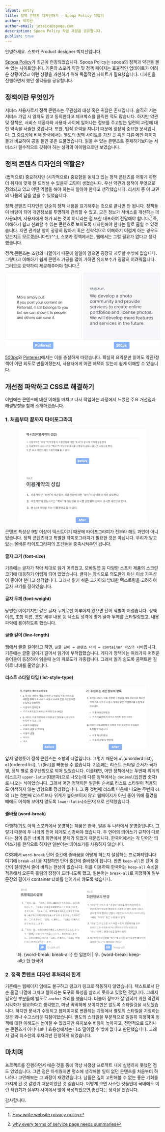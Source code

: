 ```yaml
---
layout: entry
title: 정책 콘텐츠 디자인하기 - Spoqa Policy 작업기
author: 박지선
author-email: jessica@spoqa.com
description: Spoqa Policy 작업 과정을 공유합니다.
publish: true
---
```


안녕하세요. 스포카 Product designer 박지선입니다.

[Spoqa Policy](http://terms.spoqa.com)가 최근에 런칭되었습니다. Spoqa Policy는 spoqa의 정책과 약관을 볼 수 있는 사이트입니다. 기존의 스포카 약관 및 정책 페이지는 효율적인 업데이트가 어려운 상황이었고 이런 상황을 개선하기 위해 독립적인 사이트가 필요했습니다. 디자인을 진행하면서 했던 생각들을 공유합니다.


## 정책이란 무엇인가

서비스 사용자로서 정책 콘텐츠는 무관심의 대상 혹은 귀찮은 존재입니다. 솔직히 저는 서비스 가입 시 읽지도 않고 동의한다고 체크박스를 클릭한 적도 많습니다. 하지만 약관 및 정책은, 서비스 제공자와 사용자 사이에 일어나는 정보를 주고받는 일련의 과정에 대한 약속을 서술한 것입니다. 또한, 법적 효력을 지니기 때문에 굉장히 중요한 문서입니다. 그 중요성에 비해 한국에서는 별도의 정책 사이트를 가진 곳 혹은 다른 메인 페이지들과 비교하여 공을 들인 곳은 드물었습니다. 읽을 수 있는 콘텐츠로 존재하기보다는 서비스가 필수적으로 갖춰야 하는 성격의 아이템으로만 보였습니다.


## 정책 콘텐츠 디자인의 역할은?

(법적으로) 중요하지만 (시각적으로) 중요함을 놓치고 있는 정책 콘텐츠를 어떻게 하면 더 취지에 맞게 잘 드러낼 수 있을까 고민이 생겼습니다. 우선 약관과 정책이 무엇으로 정의되고 있고 어떤 역할을 해야 하는지 알아야 한다고 생각했습니다. 리서치 중 이 고민의 나름의 답을 얻을 수 있었습니다.

정책 콘텐츠 디자인은 단순히 정책 내용을 표기해주는 것으로 끝나면 안 됩니다. 정책들이 바탕이 되어 개인정보를 투명하게 관리할 수 있고, 모은 정보가 서비스를 개선하는 데 사용되며, 사용자에게 해가 되는 것이 아니라는 점 또한 내포하여 전달해야 합니다.[^1] 즉, 이해하기 쉽고 신뢰할 수 있는 콘텐츠로 보이도록 디자인해야 한다는 말로 줄일 수 있겠습니다. 지면 관계상 양이 굉장히 많아서 혹은 전략적으로 이해하기 어렵게 하는 경우도 있는지도 모르겠습니다만(^^;), 스포카 정책에서는, 웹에서는 그럴 필요가 없다고 생각했습니다.

정책 콘텐츠는 조항의 나열이기 때문에 일일이 읽으면 굉장히 지루할 수밖에 없습니다. 그렇다고 이해하기 쉽게 콘텐츠 가공을 많이 가하면 유지보수가 굉장히 어려워집니다. 그러므로 요약하여 제공해주어야 합니다.[^2]

![](/images/2017-02-01/ex_summary.png)

[500px](https://about.500px.com/terms/)와 [Pinterest](https://about.pinterest.com/en/terms-service)에서는 이를 충실하게 따랐습니다. 확실히 요약문만 읽어도 약관/정책이 어떤 의도로 만들어졌는지, 사용자에게 어떤 혜택이 있는지 쉽게 이해할 수 있습니다.



## 개선점 파악하고 CSS로 해결하기

이번에는 콘텐츠에 대한 이해를 마치고 나서 작업하는 과정에서 느꼈던 주요 개선점과 해결방향을 함께 소개하겠습니다.

### 1. 처음부터 끝까지 타이포그라피

<figure>
  <img src="/images/2017-02-01/overall_typo.png"
     style="margin-right:auto; margin-left:auto;" />
</figure>

콘텐츠 특성상 9할 이상이 텍스트이기 때문에 타이포그라피가 전부라 해도 과언이 아니었습니다. 정책 콘텐츠라고 특별한 타이포그라피가 필요한 것은 아닙니다. 우리가 알고 있는 올바른 타이포그라피의 조건들을 충족시켜주면 됩니다.


#### 글자 크기 (font-size)

기존에는 글자가 작아 제대로 읽기 어려웠고, 모바일앱 등 다양한 스포카 제품의 스크린 크기에 대응하기 어렵게 되어 있었습니다. 글자는 장식으로 의도한게 아닌 이상 가독성이 좋아야 한다고 생각합니다. 그래서 읽기 쉬운 크기이되 방대한 텍스트량을 고려하여 글자 크기를 정하였습니다.

#### 글자 두께 (font-weight)

당연한 이야기지만 같은 글자 두께로만 이루어져 있으면 단어 식별이 어렵습니다. 정책 이름, 조항 이름, 조항 세부 내용 등 텍스트 성격에 맞게 글자 두께를 스타일링했고, 내용 파악에 용이하도록 했습니다.

#### 글줄 길이 (line-length)

웹에서 글줄 길이라고 하면, `글줄 길이 = 콘텐츠 너비 = container 박스의 너비`입니다. 기존에는 글줄 길이가 길어서 읽기에 부적합했습니다. 게다가 정책에는 여러가지 어려운 용어들이 등장하여 읽을때 눈의 피로도가 가중됩니다. 그래서 읽기 쉽도록 콤팩트한 길이로 너비를 줄였습니다.


#### 리스트 스타일 타입 (list-style-type)

<figure>
  <img src="/images/2017-02-01/list.png"
     style="margin-right:auto; margin-left:auto;" />
</figure>

앞서 말했듯이 정책 콘텐츠는 조항의 나열입니다. 그렇기 때문에 `ul`(unorderd list), `ol`(ordered list), `li`(list)를 빼놓을 수 없습니다.
기존에는 리스트 스타일 순서가 국가별, 정책 별로 중구난방으로 되어 있었습니다. 이를테면, 어떤 정책에서는 두번째 위계의 리스트가 `upper-latin`(대문자)으로 나오는데 다른 정책에서는 `decimal`(십진법 숫자)로 나오는 식이었습니다. 그래서 어떤 정책이든 일관된 순서로 리스트 스타일이 적용되도 어색하지 않는 방향으로 정리했습니다. 그 중 첫번째 리스트 다음에 나오는 두번째 `ol`의 `li`는 첫번째 리스트보다 위계가 높아보이지 않고 웹페이지가 아닌 종이 위에 옮겼을 때에도 어색해 보이지 않도록 `lower-latin`(소문자)으로 선택했습니다.


#### 줄바꿈 (word-break)

다행히(?)도 아직 스포카에서 운영하는 제품은 한국, 일본 두 나라에서 운영중입니다. 그렇기 때문에 두 나라의 언어 체계도 신경써야 했습니다. 두 언어의 띄어쓰기 규칙이 다르다는 점이 좁은 너비의 화면에서 문제가 되었기 때문입니다. 한국어에서는 각 단어간 띄어쓰기를 원칙으로 하지만 일본어는 띄어쓰기를 사용하지 않습니다.

CSS에서 `word-break` 단어 중간에 줄바꿈을 어떻게 하는지 설정하는 프로퍼티입니다. 여기에 `break-all`을 지정하면 단어 중간에 줄바꿈이 됩니다. 반면 `keep-all`은 단어 중간이 잘리면서 줄이 바뀌는 현상이 없습니다. 이를 이용하여 한국어는 `keep-all` 속성을 적용해서 오른쪽 흘림의 장점이 드러나도록 했고, 일본어는 `break-all`로 지정하여 일부 문장의 길이가 container 너비를 넘어가지 않도록 했습니다.

<figure>
  <img src="/images/2017-02-01/word-break.png"
     style="margin-right:auto; margin-left:auto;" />
  <figcaption>
    좌. {word-break: break-all;} 한 일본어 | 우. {word-break: keep-all;} 한 한국어
  </figcaption>
</figure>

### 2. 정책 콘텐츠 디자인 후처리의 한계

기존에는 웹페이지 임에도 불구하고 링크가 링크로 작동하지 않았습니다. 텍스트로서 단순 줄글 나열에 그치고 웹이라는 도구의 특성을 살리지 못하고 있었던 것입니다. 그래서 필요한 부분들에 별도로 `anchor` 처리를 했습니다. 더불어 정보가 잘 읽히기 위한 약간의 시각화가 필요하다고 생각했고, 마냥 딱딱하게 보이지만은 않도록 스타일링을 시도했습니다. 하지만 문서가 수정되고 웹페이지로 변환되는 과정에서 별도의 스타일을 지정하는 것은 꽤나 수고스러운 지점이었습니다. 별도의 스타일을 부분적으로 일일히 지정하여 정책에 대한 이해도는 높아질 수 있겠지만 유지보수 비용이 높아지고, 전면적으로 드러나는 콘텐츠가 아니다보니 효용성에서는 다소 떨어질 수 밖에 없다고 판단했습니다. 그래서 결국 최소한의 후처리만 진행하게 되었습니다.


## 마치며

프로젝트를 진행하면서 배운 것들 중에 막상 사정상 프로젝트 내에 실행하지 못했던 점도 있었습니다. 그런 점은 아쉬웠지만 평소에 생각해볼 일이 없던 콘텐츠를 처음부터 하나하나 고민해보는 그 과정이 재밌었습니다. 남들은 깊이 고민해볼 수 없는 좋은 기회를 가지게 된 것 같았기 때문이었던 것 같습니다. 어떻게 보면 사소한 것들인데 국내에도 이런 작업기가 실무자 사이에서 많이 작성되었으면 좋겠다는 생각을 했습니다.

감사합니다.



  [^1]: [How write website privacy policy](http://www.opentracker.net/article/how-write-website-privacy-policy)
  [^2]: [why every terms of service page needs summaries](http://uxmovement.com/content/why-every-terms-of-service-page-needs-summaries)
